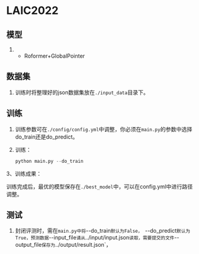 # LAIC2022



## 模型

1. + Roformer+GlobalPointer

## 数据集

1. 训练时将整理好的json数据集放在`./input_data`目录下。



## 训练

1. 训练参数可在`./config/config.yml`中调整，你必须在`main.py`的参数中选择do_train还是do_predict。

2. 训练：

   ```python
   python main.py --do_train
   
   ```

3、训练成果：

训练完成后，最优的模型保存在`./best_model`中，可以在config.yml中进行路径调整。

## 测试

1. 封闭评测时，需在`main.py中将`--do_train`默认为False， `--do_predict`默认为True，预测数据`--input_file`请从`../input/input.json`读取，需要提交的文件`--output_file`保存为`../output/result.json`，
